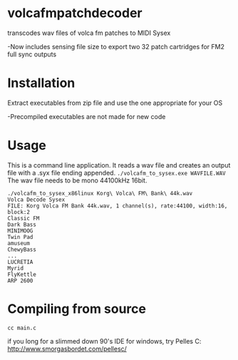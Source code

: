 # volcafmpatchdecoder
transcodes wav files of volca fm patches to MIDI Sysex

-Now includes sensing file size to export two 32 patch cartridges for FM2 full sync outputs

# Installation
Extract executables from zip file and use the one appropriate for your OS

-Precompiled executables are not made for new code

# Usage
This is a command line application. It reads a wav file and creates an output file with a .syx file ending appended.
`./volcafm_to_sysex.exe WAVFILE.WAV`
The wav file needs to be mono 44100kHz 16bit.

```
./volcafm_to_sysex_x86linux Korg\ Volca\ FM\ Bank\ 44k.wav
Volca Decode Sysex
FILE: Korg Volca FM Bank 44k.wav, 1 channel(s), rate:44100, width:16, block:2
Classic FM
Dark Bass
MINIMOOG
Twin Pad
amuseum
ChewyBass
...
LUCRETIA
Myrid
FlyKettle
ARP 2600
```
# Compiling from source
`cc main.c`

if you long for a slimmed down 90's IDE for windows, try Pelles C: http://www.smorgasbordet.com/pellesc/
